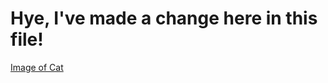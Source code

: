 # Hye, I've made a change here in this file!
[Image of Cat](https://www.google.com/url?sa=i&url=https%3A%2F%2Fwww.purewow.com%2Ffamily%2Flarge-cat-breeds&psig=AOvVaw0yk6BusNyfCgB16B2Os5Zd&ust=1679551347838000&source=images&cd=vfe&ved=0CBAQjRxqFwoTCJjS273u7v0CFQAAAAAdAAAAABAE)
